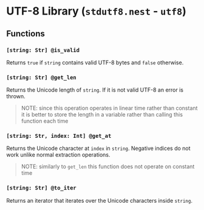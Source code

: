 # UTF-8 Library (`stdutf8.nest` - `utf8`)

## Functions

### `[string: Str] @is_valid`

Returns `true` if `string` contains valid UTF-8 bytes and `false` otherwise.

### `[string: Str] @get_len`

Returns the Unicode length of `string`. If it is not valid UTF-8 an error is
thrown.

> NOTE: since this operation operates in linear time rather than constant it is
> better to store the length in a variable rather than calling this function
> each time

### `[string: Str, index: Int] @get_at`

Returns the Unicode character at `index` in `string`. Negative indices do not
work unlike normal extraction operations.

> NOTE: similarly to `get_len` this function does not operate on constant time

### `[string: Str] @to_iter`

Returns an iterator that iterates over the Unicode characters inside `string`.
